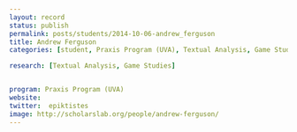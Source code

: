 ```yaml
---
layout: record
status: publish
permalink: posts/students/2014-10-06-andrew_ferguson
title: Andrew Ferguson
categories: [student, Praxis Program (UVA), Textual Analysis, Game Studies]

research: [Textual Analysis, Game Studies]


program: Praxis Program (UVA)
website: 
twitter:  epiktistes
image: http://scholarslab.org/people/andrew-ferguson/
---
```


